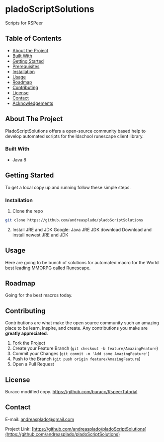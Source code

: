 # pladoScriptSolutions

Scripts for RSPeer

<!-- TABLE OF CONTENTS -->
## Table of Contents

* [About the Project](#about-the-project)
* [Built With](#built-with)
* [Getting Started](#getting-started)
* [Prerequisites](#prerequisites)
* [Installation](#installation)
* [Usage](#usage)
* [Roadmap](#roadmap)
* [Contributing](#contributing)
* [License](#license)
* [Contact](#contact)
* [Acknowledgements](#acknowledgements)



<!-- ABOUT THE PROJECT -->
## About The Project

PladoScriptSolutions offers a open-source community based help to develop automated scripts for the ldschool runescape client library.

### Built With

* []() Java 8

## Getting Started

To get a local copy up and running follow these simple steps.

### Installation

1. Clone the repo
```sh
git clone https://github.com/andreasplado/pladoScriptSolutions
```

2. Install JRE and JDK
Google: Java JRE JDK download
Download and install newest JRE and JDK


<!-- USAGE EXAMPLES -->
## Usage
Here are going to be bunch of solutions for automated macro for the World best leading MMORPG called Runescape.


<!-- ROADMAP -->
## Roadmap
Going for the best macros today.


<!-- CONTRIBUTING -->
## Contributing

Contributions are what make the open source community such an amazing place to be learn, inspire, and create. Any contributions you make are **greatly appreciated**.

1. Fork the Project
2. Create your Feature Branch (`git checkout -b feature/AmazingFeature`)
3. Commit your Changes (`git commit -m 'Add some AmazingFeature'`)
4. Push to the Branch (`git push origin feature/AmazingFeature`)
5. Open a Pull Request



<!-- LICENSE -->
## License

Buracc modified copy.
https://github.com/buracc/RspeerTutorial


<!-- CONTACT -->
## Contact

E-mail: andreasplado@gmail.com

Project Link: [https://github.com/andreasplado/pladoScriptSolutions](https://github.com/andreasplado/pladoScriptSolutions)

